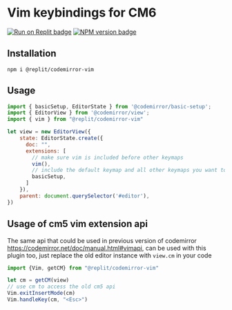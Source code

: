 # Vim keybindings for CM6

<span><a href="https://replit.com/@util/codemirror-vim" title="Run on Replit badge"><img src="https://replit.com/badge/github/replit/codemirror-vim" alt="Run on Replit badge" /></a></span>
<span><a href="https://www.npmjs.com/package/@replit/codemirror-vim" title="NPM version badge"><img src="https://img.shields.io/npm/v/@replit/codemirror-vim?color=blue" alt="NPM version badge" /></a></span>

## Installation

`npm i @replit/codemirror-vim`

## Usage

```js
import { basicSetup, EditorState } from '@codemirror/basic-setup';
import { EditorView } from '@codemirror/view';
import { vim } from "@replit/codemirror-vim"

let view = new EditorView({
    state: EditorState.create({
      doc: "",
      extensions: [
        // make sure vim is included before other keymaps
        vim(), 
        // include the default keymap and all other keymaps you want to use in insert mode
        basicSetup, 
      ]
    }),
    parent: document.querySelector('#editor'),
})
```

## Usage of cm5 vim extension api

The same api that could be used in previous version of codemirror https://codemirror.net/doc/manual.html#vimapi, can be used with this plugin too, just replace the old editor instance with `view.cm` in your code

```js
import {Vim, getCM} from "@replit/codemirror-vim"

let cm = getCM(view)
// use cm to access the old cm5 api
Vim.exitInsertMode(cm)
Vim.handleKey(cm, "<Esc>")
```
